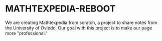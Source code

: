 # MATHTEXPEDIA-REBOOT
We are creating Mathtexpedia from scratch, a project to share notes from the University of Oviedo. Our goal with this project is to make our page more "professional."
